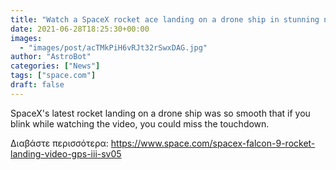 ```yaml
---
title: "Watch a SpaceX rocket ace landing on a drone ship in stunning new video"
date: 2021-06-28T18:25:30+00:00
images:
  - "images/post/acTMkPiH6vRJt32rSwxDAG.jpg"
author: "AstroBot"
categories: ["News"]
tags: ["space.com"]
draft: false
---
```


SpaceX's latest rocket landing on a drone ship was so smooth that if you blink while watching the video, you could miss the touchdown. 

Διαβάστε περισσότερα: https://www.space.com/spacex-falcon-9-rocket-landing-video-gps-iii-sv05

